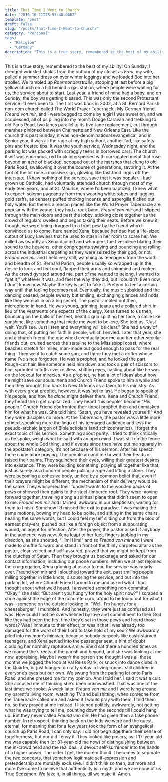 ```yaml
---
title: That Time I Went to Church
date: "2016-10-11T23:55:40.000Z"
template: "post"
draft: false
slug: "/posts/That-Time-I-Went-to-Church/"
category: "Personal"
tags:
  - "Religion"
  - "Germany"
description: "This is a true story, remembered to the best of my ability: On Sunday, I dredged wrinkled khakis from the bottom of my closet as <em>Frau</em>, my wife, pulled a summer dress on over winter leggings and we loaded Boo into her stroller. We rambled up <em>Roermonderstraße</em>, stopping at last before a big yellow church..."
---
```


This is a true story, remembered to the best of my ability: On Sunday, I dredged wrinkled khakis from the bottom of my closet as <em>Frau</em>, my wife, pulled a summer dress on over winter leggings and we loaded Boo into her stroller. We rambled up <em>Roermonderstraße</em>, stopping at last before a big yellow church on a hill behind a gas station, where people were waiting for us, the service about to start. Last year, a friend of mine had a baby, and on Sunday, the boy was getting blessed. This was only the second Protestant service I’d ever been to. The first was back in 2002, at a St. Bernard Parish non-dom church called The World Prayer Tabernacle. My German friend, <em>Freund von mir</em>, and I were begged to come by a girl I was sweet on, and we acquiesced, all of us piling into my mom’s Dodge Caravan and trekking to old Paris Road, two lanes parallel to its five-lane replacement, cut through marshes pinioned between Chalmette and New Orleans East. Like the church this past Sunday, it was non-denominational evangelical, and in Senior year, it was all the rage at my high school, another fad, like safety pins and frosted tips. It was the youth service, Wednesday night, and the parking lot was packed with scraggly teens in borrowed cars. The church itself was enormous, red brick interspersed with corrugated metal that rose beyond an acre of blacktop, scooped out of the marshes that clung to old Paris Road, swallowing it over the course of generations, savoring it. At the foot of the lot rose a massive sign, glowing like fast food logos off the interstate. I knew nothing of the service, save that it was popular. I had grown up Catholic, had voluntarily attended church through most of my early teen years, and at St. Maurice, where I’d been baptized, I knew what to expect: solemn pageantry from men wearing white robes and lugging gold staffs, as censers puffed choking incense and aspergilla flicked out holy water. But there’s a reason places like the World Prayer Tabernacle are popular with the young: they had a rock band. <em>Freund von mir</em> and I slipped through the main doors and past the lobby, sticking close together as the crowd of regulars swelled and began taking their seats. Before we knew it, though, we were being dragged to a front pew by the friend who’d convinced us to come, here named Xena, because her dad had a life-sized cutout of Lucy Lawless that he used to stash in her room to scare her. We milled awkwardly as Xena danced and whooped, the five-piece blaring their sound to the heavens, other congregants swaying and bouncing and rolling across the industrial carpeting as they were seized by their god, or not. <em>Freund von mir</em> and I held very still, watching as teenagers from the width and breadth of St. Bernard Parish, people usually so wrapped up in the desire to look and feel cool, flapped their arms and shimmied and rocked. As the crowd gyrated around me, part of me wanted to belong. I wanted to “get it,” whatever <em>it</em> was, and feel the way they did, but I couldn’t. Even now, I don’t know how. Maybe the key is just to fake it. Pretend to feel a certain way until that feeling becomes real. Eventually, the music subsided and the dancing ceased, people sweaty but smiling, exchanging glances and nods, like they were all in on a big secret. The pastor ambled out then, microphone in hand. He was young, grinning, jeans and a collared shirt in lieu of the vestments one expects of the clergy. Xena turned to us then, bouncing on the balls of her feet, beatific grin splitting her face, a smile like sunshine, like something that made me want to believe. She told us, “Just wait. You’ll see. Just listen and everything will be clear.” She had a way of doing that, of putting her faith in people, which I envied. Later that year, she and a church friend, the one who’d eventually box me and her other secular friends out, cruised across the stateline to the Mississippi coast, where beaches stretch for miles, man-made but good enough to pass for the real thing. They went to catch some sun, and there they met a drifter whose name I’ve since forgotten. He was a prophet, and he looked the part. Rough-cut hair, like someone held him down and took a pair of scissors to him, sprouted in tufts over restless, shifting eyes, casting about like he was on the lookout for miracles. As a prophet, he had a lot of ideas about how he might save our souls. Xena and Church Friend spoke to him a while and then they brought him back to New Orleans as a favor to his ministry. As with every great prophet, however, it was not to last. He began to speak of <em>his</em> people, and how <em>he alone</em> might deliver them. Xena and Church Friend, they heard the <em>h</em> get capitalized. They heard “his people” become “<em>H</em>is people.” Church Friend confronted their tinpot prophet then and unmasked him for what he was. She told him: “Satan, you have revealed yourself!” And they were disciples no more. At the Tabernacle, the pastor was a little more refined, speaking more the lingo of his teenaged audience and less the pseudo-archaic jargon of Bible scholars (and schizophrenics). I forget the exact topic of his sermon. Something about purity. I tried to think critically as he spoke, weigh what he said with an open mind. I was still on the fence about the whole God thing, and if events since then have put me squarely in the apostate’s category, it’s not because of his sermon. After his speech there came more praying. The people around me bowed their heads or raised their palms. They squinched their eyes, willing their greatest desires into existence. They were building something, praying all together like that, just as surely as a hundred people pulling a rope and lifting a stone. They were becoming a cohesive body, unified by a common belief that, even if their prayers might be different, the mechanism of their delivery would be the same. They whispered their fondest wants to the wooden backs of pews or showed their palms to the steel-timbered roof. They were moving forward together, traveling along a spiritual plane that didn’t seem to open to me. <em>Freund von mir</em> and I tarried, awkward in our skepticism, waiting for them to finish. Somehow I’d missed the exit to paradise. I was making the same motions, bowing my head to be polite, and sitting in the same chairs, hearing the same words, but I could feel myself sliding out from the bloc of earnest pray-ers, pushed out like a foreign object from a suppurating wound, an agent for infection. After the prayer, the pastor asked if anybody in the audience was new. Xena leapt to her feet, fingers jabbing in my direction, as she shouted, “Him! Him!” and so <em>Freund von mir</em> and I were made to shuffle forward and stand in front of the thinly carpeted altar as the pastor, clear-voiced and self-assured, prayed that we might be kept from the clutches of Satan. Then they brought us backstage and asked for our contact information, including our phone numbers. When we at last rejoined the congregation, Xena grinning at us ear to ear, the service was nearly over. Freund von mir and I slouched toward the exit, past smiling people milling together in little knots, discussing the service, and out into the parking lot, where Church Friend turned to me and asked what I had thought about what we’d heard. I answered something non-committal. “Okay,” she said, “But aren’t you hungry for the holy spirit now?” I scraped a shoe against the edge of the concrete curb, afraid to be found out for what I was--someone on the outside looking in. “Well, I’m hungry for a cheeseburger,” I mumbled. And honestly, they were just as confused as I was. How could I not be overwhelmed by love and commitment to their God like they had been the first time they’d sat in those pews and heard those words? Was I immune to their effect, or was it that I was already too damaged for the word of their Lord to take hold of my soul? We awkwardly piled into my mom’s minivan, because nobody carpools like cash-starved teenagers, and Xena settled into the passenger seat, a hint of doubt clouding her normally rapturous smile. She’d sat there a hundred times as we roamed the streets of the parish and beyond, and she was looking at me now, appraising. Maybe I <em>wasn’t</em> the person she thought I was all those months we jogged the loop at Val Reiss Park, or snuck into dance clubs in the Quarter, or just lounged on ratty sofas in living rooms, still children in everyone’s eyes but our own. We swung from the parking lot onto Paris Road, and she pressed me for my opinion. And I told her. I said it was a cult. She accused me of thinking she’d been brainwashed. That was one of the last times we spoke. A week later, <em>Freund von mir</em> and I were lying around my parent's living room, watching TV and bullshitting, when someone from the Tabernacle called me and asked if I would pray with them. I told them no, so they prayed at me instead. I listened politely, awkwardly, not getting what he was trying to tell me, counting down the seconds till I could hang up. But they never called <em>Freund von mir</em>. He had given them a fake phone number. In retrospect, thinking back on the kids we were and the quest, eternal, for meaning that for a few years took the form of an evangelical church up Paris Road, I can only say: I did not begrudge them their sense of togetherness, but nor did I envy it. They looked like posers, as if 17-year-old me was capable then (or 31-year-old me now) of distinguishing between the in-crowd herd and the real deal, a devout self-surrender into the hands of a higher power. The older I get, the more difficult it becomes to separate the two concepts, that somehow legitimate self-expression and pretendership are mutually exclusive. I didn’t think so then, but more and more I’ve come to believe that authenticity is a myth, and we are none of us True Scotsmen. We fake it, in all things, till we make it. Amen.